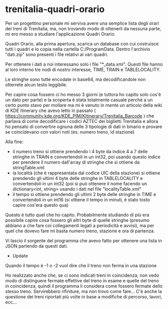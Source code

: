 # trenitalia-quadri-orario

Per un progettino personale mi serviva avere una semplice lista degli orari dei treni di Trenitalia, ma, non trovando modo di ottenerli da nessuna parte, mi ero messo a studiare l'applicazione Quadri Orario.

Quadri Orario, alla prima apertura, scarica un database con cui costruisce tutti i quadri e lo copia nella cartella C:/ProgramData. Dentro l'archivio "dati.zip" sono presenti i file relativi ai vari quadri.

Per ottenere i dati a noi interessano solo i file "*_data.xml". Questi file hanno al loro interno tre nodi di nostro interesse, TIME, TRAIN e TABLELOCALITY.

Le stringhe sono tutte encodate in base64, ma decodificandole non otterrete alcun testo leggibile. 

Per capire cosa fossero ci ho messo 3 giorni (e tuttora ho capito solo cos'è un dato per parte) e la scoperta è stata totalmente casuale perché a un certo punto stavo per mollare ma mi è venuto in mente un articolo della wiki di KDE Itinerary che avevo letto in passato ( https://community.kde.org/KDE_PIM/KItinerary/Trenitalia_Barcode ) che parlava di come decodificare i codici AZTEC dei biglietti Trenitalia e allora ho pensato di convertire ognuna delle 3 tipologie di dati in binario e provare se coincidevano con valori noti (es. numero treno, id stazione)

Alla fine:
- il numero treno si ottiene prendendo i 4 byte da indice 4 a 7 delle stringhe in TRAIN e convertendoli in un int32, poi usando questo indice per prendere il numero dall'array di stringhe che si ottiene da stringTable.xml
- la località (che è rappresentata dal codice UIC della stazione) si ottiene prendendo gli ultimi 4 byte delle stringhe in TABLELOCALITY e convertendoli in un int32 (poi si può ottenere il nome facendo un dictionary<int, string> usando i dati nel file "localityTable.xml"
- il tempo si ottiene prendendo gli ultimi 2 byte delle stringhe in TIME e convertendoli in un int16 (si ottiene il tempo in minuti, è stato tosto capire cos'era questo qua)

Questo è tutto quel che ho capito. Probabilmente studiando di più era possibile capire cosa fossero gli altri byte di quelle stringhe (presumo abbiano a che fare coi collegamenti legati a periodicità e avvisi), ma per quel che dovevo fare mi basta numero treno, stazione e ora di partenza.

Vi lascio il sorgente del programma che avevo fatto per ottenere una lista in JSON partendo da questi dati. 

- Update

Quando il tempo è -1 o -2 vuol dire che il treno non ferma in una stazione

Ho realizzato anche che, se ci sono indicati treni in coincidenza, non vedo modo di distinguere fermate effettive del treno in esame e quelle del treno in coincidenza, quindi il programma li considera come fossero fermate dello stesso treno. Servirebbero rifiniture, ma non trovo come fare...
C'è anche la questione dei treni riportati più volte in base a modifiche di percorso, lavori, ecc...
